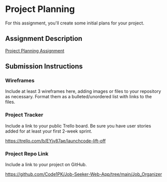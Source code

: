 # Project Planning
For this assignment, you'll create some initial plans for your project.

## Assignment Description
[Project Planning Assignment](https://education.launchcode.org/liftoff/modules/assignments/project-planning)

## Submission Instructions

### Wireframes

Include at least 3 wireframes here, adding images or files to your repository as necessary. Format them as a bulleted/unordered list with links to the files.

### Project Tracker

Include a link to your public Trello board. Be sure you have user stories added for at least your first 2-week sprint.

https://trello.com/b/EYjv87ae/launchcode-lift-off


### Project Repo Link

Include a link to your project on GitHub.

https://github.com/Code1PK/Job-Seeker-Web-App/tree/main/Job_Organizer
